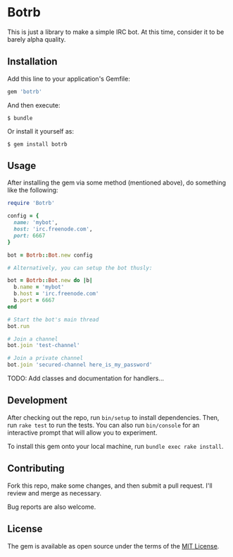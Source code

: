 # Botrb

This is just a library to make a simple IRC bot. At this time, consider it to be barely alpha quality.

## Installation

Add this line to your application's Gemfile:

```ruby
gem 'botrb'
```

And then execute:

    $ bundle

Or install it yourself as:

    $ gem install botrb

## Usage

After installing the gem via some method (mentioned above), do something like the following:

```ruby
require 'Botrb'

config = {
  name: 'mybot',
  host: 'irc.freenode.com',
  port: 6667
}

bot = Botrb::Bot.new config

# Alternatively, you can setup the bot thusly:

bot = Botrb::Bot.new do |b|
  b.name = 'mybot'
  b.host = 'irc.freenode.com'
  b.port = 6667
end

# Start the bot's main thread
bot.run

# Join a channel
bot.join 'test-channel'

# Join a private channel
bot.join 'secured-channel here_is_my_password'
```

TODO: Add classes and documentation for handlers...

## Development

After checking out the repo, run `bin/setup` to install dependencies. Then, run `rake test` to run the tests. You can also run `bin/console` for an interactive prompt that will allow you to experiment.

To install this gem onto your local machine, run `bundle exec rake install`.

## Contributing

Fork this repo, make some changes, and then submit a pull request. I'll review and merge as necessary.

Bug reports are also welcome.

## License

The gem is available as open source under the terms of the [MIT License](https://opensource.org/licenses/MIT).
